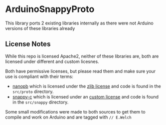 # ArduinoSnappyProto

This library ports 2 existing libraries internally as there were not Arduino versions of these libraries already

## License Notes

While this repo is licensed Apache2, neither of these libraries are, both are licensed under different and custom licesnes.

Both have permissive licenses, but please read them and make sure your use is compliant with their terms:

* [nanopb](https://github.com/nanopb/nanopb) which is licensed under the [zlib license](https://github.com/grafana/prometheus-arduino/blob/main/src/proto/LICENSE) and code is found in the `src/proto` directory.
* [snappy-c](https://github.com/andikleen/snappy-c) which is licensed under an [custom license](https://github.com/grafana/prometheus-arduino/blob/main/src/snappy/LICENSE) and code is found in the `src/snappy` directory.

Some small modifications were made to both sources to get them to compile and work on Arduino and are tagged with `// E.Welch` 
